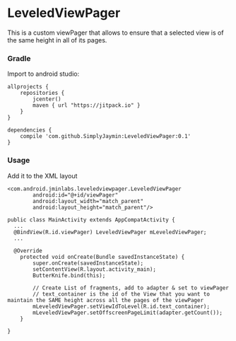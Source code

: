 # LeveledViewPager

This is a custom viewPager that allows to ensure that a selected view is of the same height in all of its pages.

### Gradle

Import to android studio:

```Gradle
allprojects {
    repositories {
        jcenter()
        maven { url "https://jitpack.io" }
    }
}

dependencies {
	compile 'com.github.SimplyJaymin:LeveledViewPager:0.1'
}
```
### Usage

Add it to the XML layout
```android
<com.android.jminlabs.leveledviewpager.LeveledViewPager
        android:id="@+id/viewPager"
        android:layout_width="match_parent"
        android:layout_height="match_parent"/>
```

```android
public class MainActivity extends AppCompatActivity {
  ...
  @BindView(R.id.viewPager) LeveledViewPager mLeveledViewPager;
  ...

  @Override
    protected void onCreate(Bundle savedInstanceState) {
        super.onCreate(savedInstanceState);
        setContentView(R.layout.activity_main);
        ButterKnife.bind(this);

        // Create List of fragments, add to adapter & set to viewPager
        // text_container is the id of the View that you want to maintain the SAME height across all the pages of the viewPager
        mLeveledViewPager.setViewIdToLevel(R.id.text_container);
        mLeveledViewPager.setOffscreenPageLimit(adapter.getCount());
    }

}
```
